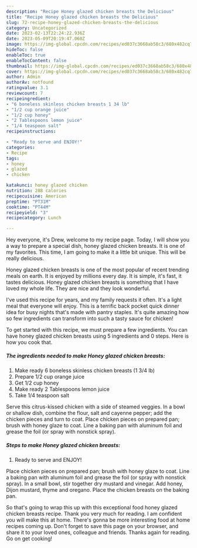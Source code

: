 ```yaml
---
description: "Recipe Honey glazed chicken breasts the Delicious"
title: "Recipe Honey glazed chicken breasts the Delicious"
slug: 72-recipe-honey-glazed-chicken-breasts-the-delicious
category: Uncategorized
date: 2023-02-13T22:24:22.936Z
date: 2023-05-09T20:19:47.060Z
image: https://img-global.cpcdn.com/recipes/ed037c3668ab58c3/680x482cq70/honey-glazed-chicken-breasts-recipe-main-photo.jpg
hideToc: false
enableToc: true
enableTocContent: false
thumbnail: https://img-global.cpcdn.com/recipes/ed037c3668ab58c3/680x482cq70/honey-glazed-chicken-breasts-recipe-main-photo.jpg
cover: https://img-global.cpcdn.com/recipes/ed037c3668ab58c3/680x482cq70/honey-glazed-chicken-breasts-recipe-main-photo.jpg
author: Admin
authorAv: notfound
ratingvalue: 3.1
reviewcount: 7
recipeingredient:
- "6 boneless skinless chicken breasts 1 34 lb"
- "1/2 cup orange juice"
- "1/2 cup honey"
- "2 Tablespoons lemon juice"
- "1/4 teaspoon salt"
recipeinstructions:

- "Ready to serve and ENJOY!"
categories:
- Recipe
tags:
- honey
- glazed
- chicken

katakunci: honey glazed chicken 
nutrition: 288 calories
recipecuisine: American
preptime: "PT31M"
cooktime: "PT44M"
recipeyield: "3"
recipecategory: Lunch

---
```



Hey everyone, it's Drew, welcome to my recipe page. Today, I will show you a way to prepare a special dish, honey glazed chicken breasts. It is one of my favorites. This time, I am going to make it a little bit unique. This will be really delicious.

Honey glazed chicken breasts is one of the most popular of recent trending meals on earth. It is enjoyed by millions every day. It is simple, it's fast, it tastes delicious. Honey glazed chicken breasts is something that I have loved my whole life. They are nice and they look wonderful.

I&#39;ve used this recipe for years, and my family requests it often. It&#39;s a light meal that everyone will enjoy. This is a terrific back pocket quick dinner idea for busy nights that&#39;s made with pantry staples. It&#39;s quite amazing how so few ingredients can transform into such a tasty sauce for chicken!


To get started with this recipe, we must prepare a few ingredients. You can have honey glazed chicken breasts using 5 ingredients and 0 steps. Here is how you cook that.

<!--inarticleads1-->

##### The ingredients needed to make Honey glazed chicken breasts:

1. Make ready 6 boneless skinless chicken breasts (1 3/4 lb)
1. Prepare 1/2 cup orange juice
1. Get 1/2 cup honey
1. Make ready 2 Tablespoons lemon juice
1. Take 1/4 teaspoon salt


Serve this citrus-kissed chicken with a side of steamed veggies. In a bowl or shallow dish, combine the flour, salt and cayenne pepper; add the chicken pieces and turn to coat. Place chicken pieces on prepared pan; brush with honey glaze to coat. Line a baking pan with aluminum foil and grease the foil (or spray with nonstick spray). 

<!--inarticleads2-->

##### Steps to make Honey glazed chicken breasts:


1. Ready to serve and ENJOY!

Place chicken pieces on prepared pan; brush with honey glaze to coat. Line a baking pan with aluminum foil and grease the foil (or spray with nonstick spray). In a small bowl, stir together dry mustard and vinegar. Add honey, Dijon mustard, thyme and oregano. Place the chicken breasts on the baking pan. 

So that's going to wrap this up with this exceptional food honey glazed chicken breasts recipe. Thank you very much for reading. I am confident you will make this at home. There's gonna be more interesting food at home recipes coming up. Don't forget to save this page on your browser, and share it to your loved ones, colleague and friends. Thanks again for reading. Go on get cooking!
